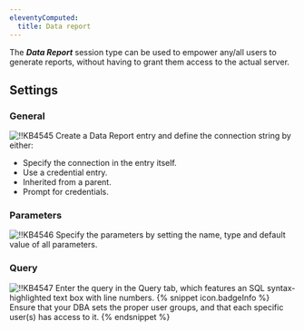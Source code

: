```yaml
---
eleventyComputed:
  title: Data report
---
```

The ***Data Report*** session type can be used to empower any/all users to generate reports, without having to grant them access to the actual server.
## Settings
### General
![!!KB4545](https://cdnweb.devolutions.net/docs/en/kb/KB4545.png)
Create a Data Report entry and define the connection string by either:

* Specify the connection in the entry itself.
* Use a credential entry.
* Inherited from a parent.
* Prompt for credentials.
### Parameters
![!!KB4546](https://cdnweb.devolutions.net/docs/en/kb/KB4546.png)
Specify the parameters by setting the name, type and default value of all parameters.
### Query
![!!KB4547](https://cdnweb.devolutions.net/docs/en/kb/KB4547.png)
Enter the query in the Query tab, which features an SQL syntax-highlighted text box with line numbers.
{% snippet icon.badgeInfo %}
Ensure that your DBA sets the proper user groups, and that each specific user(s) has access to it.
{% endsnippet %}
